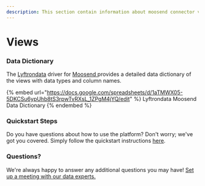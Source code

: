 ```yaml
---
description: This section contain information about moosend connector views information
---
```


# Views

### Data Dictionary

The [Lyftrondata](https://www.lyftrondata.com/) driver for [Moosend](https://www.lyftrondata.com/integration/marketing-analytics/moosend//)[ ](https://www.lyftrondata.com/integration/moosend/)provides a detailed data dictionary of the views with data types and column names.

{% embed url="https://docs.google.com/spreadsheets/d/1aTMWX05-5DKCSu6ypUhb8tS3rpwTvRXsL_1ZPgM4jYQ/edit" %}
Lyftrondata Moosend Data Dictionary
{% endembed %}

### Quickstart Steps

Do you have questions about how to use the platform? Don't worry; we've got you covered. Simply follow the quickstart instructions [here](../README.md).

### Questions? <a href="#questions" id="questions"></a>

We're always happy to answer any additional questions you may have! [Set up a meeting with our data experts.](https://www.lyftrondata.com/book-a-meeting/)


